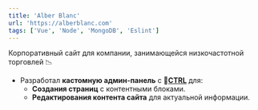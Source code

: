 ```yaml
---
title: 'Alber Blanc'
url: 'https://alberblanc.com'
tags: ['Vue', 'Node', 'MongoDB', 'Eslint']
---
```


Корпоративный сайт для компании, занимающейся низкочастотной торговлей 📉

- Разработал **кастомную админ-панель** с **🔗[CTRL](/#en/subproject/unknwn/ctrl)** для:
  - **Создания страниц** с контентными блоками.
  - **Редактирования контента сайта** для актуальной информации.
